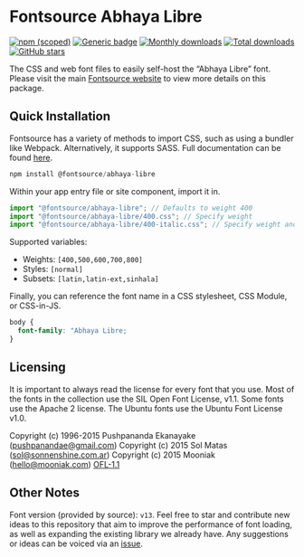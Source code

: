 # Fontsource Abhaya Libre

[![npm (scoped)](https://img.shields.io/npm/v/@fontsource/abhaya-libre?color=brightgreen)](https://www.npmjs.com/package/@fontsource/abhaya-libre) [![Generic badge](https://img.shields.io/badge/fontsource-passing-brightgreen)](https://github.com/fontsource/fontsource) [![Monthly downloads](https://badgen.net/npm/dm/@fontsource/abhaya-libre)](https://github.com/fontsource/fontsource) [![Total downloads](https://badgen.net/npm/dt/@fontsource/abhaya-libre)](https://github.com/fontsource/fontsource) [![GitHub stars](https://img.shields.io/github/stars/fontsource/fontsource.svg?style=social&label=Star)](https://github.com/fontsource/fontsource/stargazers)

The CSS and web font files to easily self-host the “Abhaya Libre” font. Please visit the main [Fontsource website](https://fontsource.org/fonts/abhaya-libre) to view more details on this package.

## Quick Installation

Fontsource has a variety of methods to import CSS, such as using a bundler like Webpack. Alternatively, it supports SASS. Full documentation can be found [here](https://fontsource.org/docs/getting-started/introduction).

```javascript
npm install @fontsource/abhaya-libre
```

Within your app entry file or site component, import it in.

```javascript
import "@fontsource/abhaya-libre"; // Defaults to weight 400
import "@fontsource/abhaya-libre/400.css"; // Specify weight
import "@fontsource/abhaya-libre/400-italic.css"; // Specify weight and style

```

Supported variables:
- Weights: `[400,500,600,700,800]`
- Styles: `[normal]`
- Subsets: `[latin,latin-ext,sinhala]`

Finally, you can reference the font name in a CSS stylesheet, CSS Module, or CSS-in-JS.

```css
body {
  font-family: "Abhaya Libre;
}
```

## Licensing
It is important to always read the license for every font that you use.
Most of the fonts in the collection use the SIL Open Font License, v1.1. Some fonts use the Apache 2 license. The Ubuntu fonts use the Ubuntu Font License v1.0.

Copyright (c) 1996-2015 Pushpananda Ekanayake (pushpanandae@gmail.com) Copyright (c) 2015 Sol Matas (sol@sonnenshine.com.ar) Copyright (c) 2015 Mooniak (hello@mooniak.com)
[OFL-1.1](http://scripts.sil.org/OFL)

## Other Notes
Font version (provided by source): `v13`.
Feel free to star and contribute new ideas to this repository that aim to improve the performance of font loading, as well as expanding the existing library we already have. Any suggestions or ideas can be voiced via an [issue](https://github.com/fontsource/fontsource/issues).